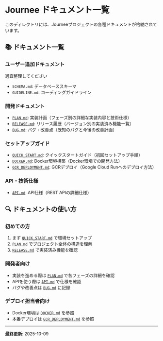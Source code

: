 # Journee ドキュメント一覧

このディレクトリには、Journeeプロジェクトの各種ドキュメントが格納されています。

## 📚 ドキュメント一覧

### ユーザー追加ドキュメント

適宜整理してください

- `SCHEMA.md`: データベーススキーマ
- `GUIDELINE.md`: コーディングガイドライン

### 開発ドキュメント
- [`PLAN.md`](./PLAN.md): 実装計画（フェーズ別の詳細な実装内容と技術仕様）
- [`RELEASE.md`](./RELEASE.md): リリース履歴（バージョン別の実装済み機能一覧）
- [`BUG.md`](./BUG.md): バグ・改善点（既知のバグと今後の改善計画）

### セットアップガイド
- [`QUICK_START.md`](./QUICK_START.md): クイックスタートガイド（初回セットアップ手順）
- [`DOCKER.md`](./DOCKER.md): Docker環境構築（Docker環境での開発方法）
- [`GCR_DEPLOYMENT.md`](./GCR_DEPLOYMENT.md): GCRデプロイ（Google Cloud Runへのデプロイ方法）

### API・技術仕様
- [`API.md`](./API.md): API仕様（REST APIの詳細仕様）

## 🔍 ドキュメントの使い方

### 初めての方
1. まず [`QUICK_START.md`](./QUICK_START.md) で環境セットアップ
2. [`PLAN.md`](./PLAN.md) でプロジェクト全体の構造を理解
3. [`RELEASE.md`](./RELEASE.md) で実装済み機能を確認

### 開発者向け
- 実装を進める際は [`PLAN.md`](./PLAN.md) で各フェーズの詳細を確認
- APIを使う際は [`API.md`](./API.md) で仕様を確認
- バグや改善点は [`BUG.md`](./BUG.md) に記録

### デプロイ担当者向け
- Docker環境は [`DOCKER.md`](./DOCKER.md) を参照
- 本番デプロイは [`GCR_DEPLOYMENT.md`](./GCR_DEPLOYMENT.md) を参照

---

**最終更新**: 2025-10-09
